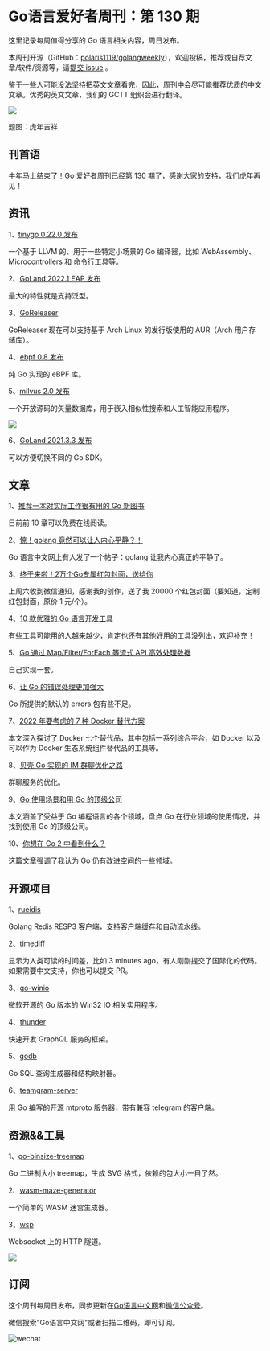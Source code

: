 # Go语言爱好者周刊：第 130 期

这里记录每周值得分享的 Go 语言相关内容，周日发布。

本周刊开源（GitHub：[polaris1119/golangweekly](https://github.com/polaris1119/golangweekly)），欢迎投稿，推荐或自荐文章/软件/资源等，请[提交 issue](https://github.com/polaris1119/golangweekly/issues) 。

鉴于一些人可能没法坚持把英文文章看完，因此，周刊中会尽可能推荐优质的中文文章。优秀的英文文章，我们的 GCTT 组织会进行翻译。

![](imgs/issue130/cover.png)

题图：虎年吉祥

## 刊首语

牛年马上结束了！Go 爱好者周刊已经第 130 期了，感谢大家的支持，我们虎年再见！

## 资讯

1、[tinygo 0.22.0 发布](https://github.com/tinygo-org/tinygo/releases/tag/v0.22.0)

一个基于 LLVM 的、用于一些特定小场景的 Go 编译器，比如 WebAssembly、Microcontrollers 和 命令行工具等。

2、[GoLand 2022.1 EAP 发布](https://blog.jetbrains.com/go/2022/01/27/goland-2022-1-early-access-program-has-started/)

最大的特性就是支持泛型。

3、[GoReleaser](https://goreleaser.com/customization/aur/)

GoReleaser 现在可以支持基于 Arch Linux 的发行版使用的 AUR（Arch 用户存储库）。

4、[ebpf 0.8 发布](https://github.com/cilium/ebpf)

纯 Go 实现的 eBPF 库。

5、[milvus 2.0 发布](https://github.com/milvus-io/milvus)

一个开放源码的矢量数据库，用于嵌入相似性搜索和人工智能应用程序。

![](imgs/issue130/milvus.png)

6、[GoLand 2021.3.3 发布](https://blog.jetbrains.com/go/2022/01/28/goland-2021-3-3-is-available/)

可以方便切换不同的 Go SDK。

## 文章

1、[推荐一本对实际工作很有用的 Go 新图书](https://mp.weixin.qq.com/s/pBqNKjt75Ml13TQ1E8k72w)

目前前 10 章可以免费在线阅读。

2、[惊！golang 竟然可以让人内心平静？！](https://mp.weixin.qq.com/s/YaZ-O3bzVMHfeoMQFCHiZw)

Go 语言中文网上有人发了一个帖子：golang 让我内心真正的平静了。

3、[终于来啦！2万个Go专属红包封面，送给你](https://mp.weixin.qq.com/s/fFrBIZLVmkjo_yyvmSJrhg)

上周六收到微信通知，感谢我的创作，送了我 20000 个红包封面（要知道，定制红包封面，原价 1 元/个）。

4、[10 款优雅的 Go 语言开发工具](https://mp.weixin.qq.com/s/PTDKZLJL6HIEP08BG2ekEw)

有些工具可能用的人越来越少，肯定也还有其他好用的工具没列出，欢迎补充！

5、[Go 通过 Map/Filter/ForEach 等流式 API 高效处理数据](https://mp.weixin.qq.com/s/t3INtSfFSmv-nsJqLmdPew)

自己实现一套。

6、[让 Go 的错误处理更加强大](https://mp.weixin.qq.com/s/LTZXAPvTHRTUcNH_v7ZSIg)

Go 所提供的默认的 errors 包有些不足。

7、[2022 年要考虑的 7 种 Docker 替代方案](https://mp.weixin.qq.com/s/_eYSHi4J-wsgzkNN9y3Bfw)

本文深入探讨了 Docker 七个替代品，其中包括一系列综合平台，如 Docker 以及可以作为 Docker 生态系统组件替代品的工具等。

8、[贝壳 Go 实现的 IM 群聊优化之路](https://mp.weixin.qq.com/s/51IP867iJJtcq7IDd_JQxQ)

群聊服务的优化。

9、[Go 使用场景和用 Go 的顶级公司](https://mp.weixin.qq.com/s/V6rBYB9EfzoJwhJ_M-7-9g)

本文涵盖了受益于 Go 编程语言的各个领域，盘点 Go 在行业领域的使用情况，并找到使用 Go 的顶级公司。

10、[你想在 Go 2 中看到什么？](https://mp.weixin.qq.com/s/_I6ffLOsYsX4Q-EE0UR1cA)

这篇文章强调了我认为 Go 仍有改进空间的一些领域。

## 开源项目

1、[rueidis](https://github.com/rueian/rueidis)

Golang Redis RESP3 客户端，支持客户端缓存和自动流水线。

2、[timediff](https://github.com/mergestat/timediff)

显示为人类可读的时间差，比如 3 minutes ago，有人刚刚提交了国际化的代码。如果需要中文支持，你也可以提交 PR。

3、[go-winio](https://github.com/microsoft/go-winio)

微软开源的 Go 版本的 Win32 IO 相关实用程序。

4、[thunder](https://github.com/samsarahq/thunder)

快速开发 GraphQL 服务的框架。

5、[godb](https://github.com/samonzeweb/godb)

Go SQL 查询生成器和结构映射器。

6、[teamgram-server](https://github.com/teamgram/teamgram-server)

用 Go 编写的开源 mtproto 服务器，带有兼容 telegram 的客户端。

## 资源&&工具

1、[go-binsize-treemap](https://github.com/nikolaydubina/go-binsize-treemap)

Go 二进制大小 treemap，生成 SVG 格式，依赖的包大小一目了然。

2、[wasm-maze-generator](https://github.com/deadpixi/wasm-maze-generator)

一个简单的 WASM 迷宫生成器。

3、[wsp](https://github.com/root-gg/wsp)

Websocket 上的 HTTP 隧道。

![](imgs/issue130/wsp.png)

## 订阅

这个周刊每周日发布，同步更新在[Go语言中文网](https://studygolang.com/go/weekly)和[微信公众号](https://weixin.sogou.com/weixin?query=Go%E8%AF%AD%E8%A8%80%E4%B8%AD%E6%96%87%E7%BD%91)。

微信搜索"Go语言中文网"或者扫描二维码，即可订阅。

![wechat](imgs/wechat.png)
